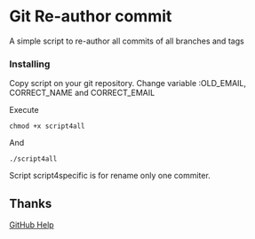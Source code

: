# Git Re-author commit
A simple script to re-author all commits of all branches and tags

### Installing
Copy script on your git repository.
Change variable :OLD_EMAIL, CORRECT_NAME and CORRECT_EMAIL

Execute
```
chmod +x script4all
```

And
```
./script4all
```

Script script4specific is for rename only one commiter.

## Thanks
[GitHub Help](https://help.github.com/articles/changing-author-info/)
